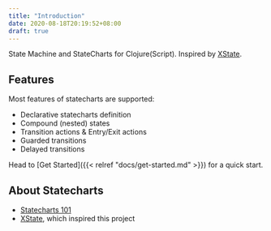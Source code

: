 ```yaml
---
title: "Introduction"
date: 2020-08-18T20:19:52+08:00
draft: true
---
```


State Machine and StateCharts for Clojure(Script). Inspired by [XState](https://github.com/davidkpiano/xstate).

## Features

Most features of statecharts are supported:

* Declarative statecharts definition
* Compound (nested) states
* Transition actions & Entry/Exit actions
* Guarded transitions
* Delayed transitions

Head to [Get Started]({{< relref "docs/get-started.md" >}}) for a quick start.

## About Statecharts

- [Statecharts 101](https://statecharts.github.io/)
- [XState](https://github.com/davidkpiano/xstate), which inspired this project
